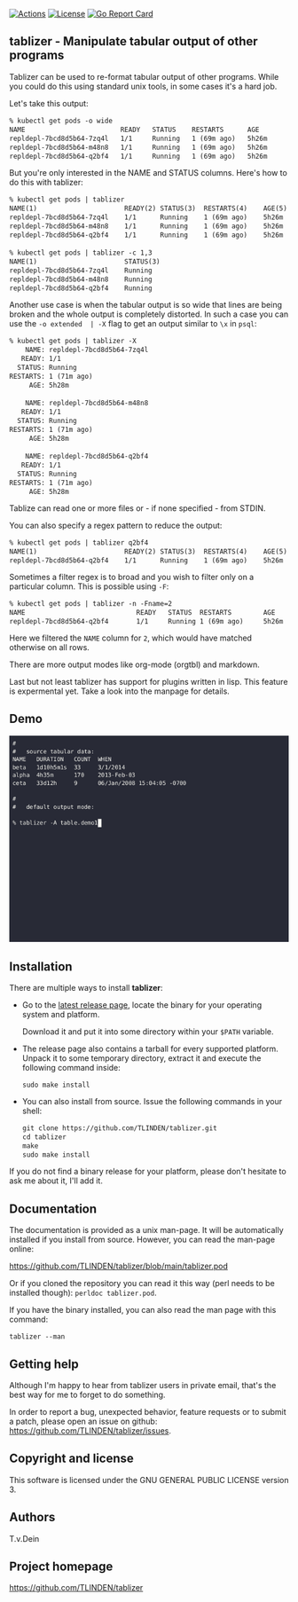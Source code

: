 [![Actions](https://github.com/tlinden/tablizer/actions/workflows/ci.yaml/badge.svg)](https://github.com/tlinden/tablizer/actions)
[![License](https://img.shields.io/badge/license-GPL-blue.svg)](https://github.com/tlinden/tablizer/blob/master/LICENSE)
[![Go Report Card](https://goreportcard.com/badge/github.com/tlinden/tablizer)](https://goreportcard.com/report/github.com/tlinden/tablizer)

## tablizer - Manipulate tabular output of other programs

Tablizer  can   be  used   to  re-format   tabular  output   of  other
programs. While you  could do this using standard unix  tools, in some
cases it's a hard job.

Let's take this output:
```
% kubectl get pods -o wide
NAME                        READY   STATUS    RESTARTS      AGE
repldepl-7bcd8d5b64-7zq4l   1/1     Running   1 (69m ago)   5h26m
repldepl-7bcd8d5b64-m48n8   1/1     Running   1 (69m ago)   5h26m
repldepl-7bcd8d5b64-q2bf4   1/1     Running   1 (69m ago)   5h26m
```

But you're only interested in the  NAME and STATUS columns. Here's how
to do this with tablizer:

```
% kubectl get pods | tablizer 
NAME(1)                      READY(2) STATUS(3)  RESTARTS(4)    AGE(5)
repldepl-7bcd8d5b64-7zq4l    1/1      Running    1 (69m ago)    5h26m
repldepl-7bcd8d5b64-m48n8    1/1      Running    1 (69m ago)    5h26m
repldepl-7bcd8d5b64-q2bf4    1/1      Running    1 (69m ago)    5h26m

% kubectl get pods | tablizer -c 1,3
NAME(1)                      STATUS(3)
repldepl-7bcd8d5b64-7zq4l    Running
repldepl-7bcd8d5b64-m48n8    Running
repldepl-7bcd8d5b64-q2bf4    Running 
```

Another use case is when the tabular  output is so wide that lines are
being broken and the whole output  is completely distorted.  In such a
case you can use the `-o extended  | -X` flag to get an output similar
to `\x` in `psql`:

```
% kubectl get pods | tablizer -X
    NAME: repldepl-7bcd8d5b64-7zq4l
   READY: 1/1
  STATUS: Running
RESTARTS: 1 (71m ago)
     AGE: 5h28m

    NAME: repldepl-7bcd8d5b64-m48n8
   READY: 1/1
  STATUS: Running
RESTARTS: 1 (71m ago)
     AGE: 5h28m

    NAME: repldepl-7bcd8d5b64-q2bf4
   READY: 1/1
  STATUS: Running
RESTARTS: 1 (71m ago)
     AGE: 5h28m
```

Tablize can read one or more files or - if none specified - from STDIN.

You can also specify a regex pattern to reduce the output:

```
% kubectl get pods | tablizer q2bf4
NAME(1)                      READY(2) STATUS(3)  RESTARTS(4)    AGE(5)
repldepl-7bcd8d5b64-q2bf4    1/1      Running    1 (69m ago)    5h26m
```

Sometimes a filter regex is to broad  and you wish to filter only on a
particular column. This is possible using `-F`:
```
% kubectl get pods | tablizer -n -Fname=2
NAME                            READY   STATUS  RESTARTS        AGE
repldepl-7bcd8d5b64-q2bf4       1/1     Running 1 (69m ago)     5h26m
```

Here we filtered  the `NAME` column for `2`, which  would have matched
otherwise on all rows.

There are more output modes like org-mode (orgtbl) and markdown.

Last but not least tablizer has support for plugins written in
lisp. This feature is expermental yet. Take a look into the manpage
for details.

## Demo

[![asciicast](demo/tablizer-demo.gif)](https://asciinema.org/a/9FKc3HPnlg8D2X8otheleEa9t)

## Installation

There are multiple ways to install **tablizer**:

- Go to the [latest release page](https://github.com/tlinden/tablizer/releases/latest),
  locate the binary for your operating system and platform.
  
  Download it and put it into some directory within your `$PATH` variable.
  
- The release page also contains a tarball for every supported platform. Unpack it
  to some temporary directory, extract it and execute the following command inside:
  ```
  sudo make install
  ```
  
- You can also install from source. Issue the following commands in your shell:
  ```
  git clone https://github.com/TLINDEN/tablizer.git
  cd tablizer
  make
  sudo make install
  ```

If you  do not find a  binary release for your  platform, please don't
hesitate to ask me about it, I'll add it.

## Documentation

The  documentation  is  provided  as  a unix  man-page.   It  will  be
automatically installed if  you install from source.  However, you can
read the man-page online:

https://github.com/TLINDEN/tablizer/blob/main/tablizer.pod

Or if you cloned  the repository you can read it  this way (perl needs
to be installed though): `perldoc tablizer.pod`.

If you have the binary installed, you  can also read the man page with
this command:

    tablizer --man

## Getting help

Although I'm happy to hear from tablizer users in private email,
that's the best way for me to forget to do something.

In order to report a bug, unexpected behavior, feature requests
or to submit a patch, please open an issue on github:
https://github.com/TLINDEN/tablizer/issues.

## Copyright and license

This software is licensed under the GNU GENERAL PUBLIC LICENSE version 3.

## Authors

T.v.Dein <tom AT vondein DOT org>

## Project homepage

https://github.com/TLINDEN/tablizer
